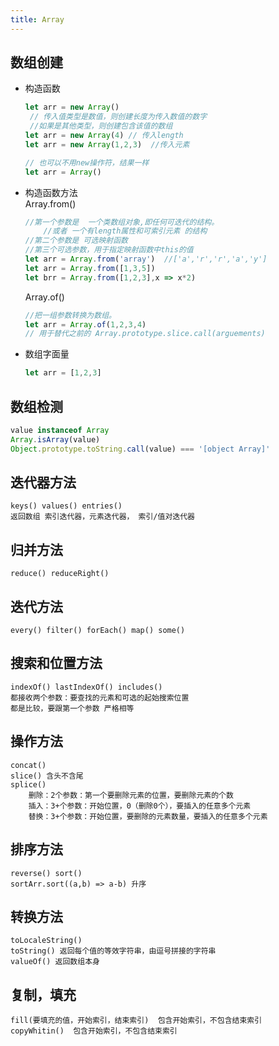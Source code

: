 ```yaml
---
title: Array
---
```

## 数组创建

+ 构造函数
    ```javascript
    let arr = new Array()
     // 传入值类型是数值，则创建长度为传入数值的数字
     //如果是其他类型，则创建包含该值的数组
    let arr = new Array(4) // 传入length
    let arr = new Array(1,2,3)  //传入元素

    // 也可以不用new操作符，结果一样
    let arr = Array()
    ```
+ 构造函数方法  
    Array.from()
    ```javascript
    //第一个参数是  一个类数组对象,即任何可迭代的结构。
        //或者 一个有length属性和可索引元素 的结构
    //第二个参数是 可选映射函数
    //第三个可选参数，用于指定映射函数中this的值
    let arr = Array.from('array')  //['a','r','r','a','y']
    let arr = Array.from([1,3,5])
    let brr = Array.from([1,2,3],x => x*2)
    ```
    Array.of()  
    ```javascript
    //把一组参数转换为数组。
    let arr = Array.of(1,2,3,4)
    // 用于替代之前的 Array.prototype.slice.call(arguements)
    ```
+ 数组字面量
    ```javascript
    let arr = [1,2,3]
    ```

## 数组检测

```javascript
value instanceof Array
Array.isArray(value)
Object.prototype.toString.call(value) === '[object Array]'
```

## 迭代器方法
    keys() values() entries()
    返回数组 索引迭代器，元素迭代器， 索引/值对迭代器

## 归并方法
    reduce() reduceRight()

## 迭代方法
    every() filter() forEach() map() some() 

## 搜索和位置方法
    indexOf() lastIndexOf() includes()
    都接收两个参数：要查找的元素和可选的起始搜索位置
    都是比较，要跟第一个参数 严格相等

## 操作方法
    concat() 
    slice() 含头不含尾
    splice() 
        删除：2个参数：第一个要删除元素的位置，要删除元素的个数
        插入：3+个参数：开始位置，0（删除0个），要插入的任意多个元素
        替换：3+个参数：开始位置，要删除的元素数量，要插入的任意多个元素

## 排序方法
    reverse() sort()
    sortArr.sort((a,b) => a-b) 升序

## 转换方法
    toLocaleString() 
    toString() 返回每个值的等效字符串，由逗号拼接的字符串
    valueOf() 返回数组本身

## 复制，填充
    fill(要填充的值，开始索引，结束索引)  包含开始索引，不包含结束索引
    copyWhitin()  包含开始索引，不包含结束索引